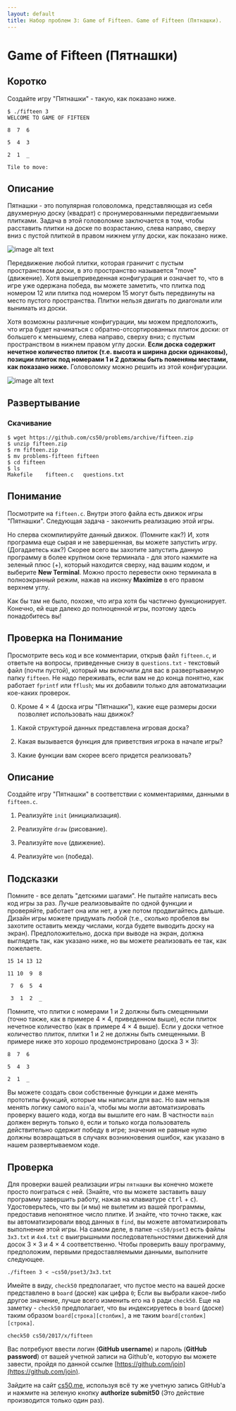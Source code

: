 ```yaml
---
layout: default
title: Набор проблем 3: Game of Fifteen. Game of Fifteen (Пятнашки).
---
```

# Game of Fifteen (Пятнашки)

## Коротко

Создайте игру "Пятнашки" - такую, как показано ниже.
```
$ ./fifteen 3
WELCOME TO GAME OF FIFTEEN

8  7  6

5  4  3

2  1  _

Tile to move:
```

## Описание

Пятнашки - это популярная головоломка, представляющая из себя двухмерную доску (квадрат) с пронумерованными передвигаемыми плитками. Задача в этой головоломке заключается в том, чтобы расставить плитки на доске по возрастанию, слева направо, сверху вниз с пустой плиткой в правом нижнем углу доски, как показано ниже.

![image alt text](image_0.png)

Передвижение любой плитки, которая граничит с пустым пространством доски, в это пространство называется "move" (движение). Хотя вышеприведенная конфигурация и означает то, что в игре уже одержана победа, вы можете заметить, что плитка под номером 12 или плитка под номером 15 могут быть передвинуты на место пустого пространства. Плитки нельзя двигать по диагонали или вынимать из доски.

Хотя возможны различные конфигурации, мы можем предположить, что игра будет начинаться с обратно-отсортированных плиток доски: от большего к меньшему, слева направо, сверху вниз; с пустым пространством в нижнем правом углу доски. **Если доска содержит нечетное количество плиток (т.е. высота и ширина доски одинаковы), позиции плиток под номерами 1 и 2 должны быть поменяны местами, как показано ниже.** Головоломку можно решить из этой конфигурации.

![image alt text](image_1.png)

## Развертывание

### Скачивание
```
$ wget https://github.com/cs50/problems/archive/fifteen.zip
$ unzip fifteen.zip
$ rm fifteen.zip
$ mv problems-fifteen fifteen
$ cd fifteen
$ ls
Makefile    fifteen.c   questions.txt
```
## Понимание

Посмотрите на `fifteen.c`. Внутри этого файла есть движок игры "Пятнашки". Следующая задача - закончить реализацию этой игры.

Но сперва скомпилируйте данный движок. (Помните как?) И, хотя программа еще сырая и не завершенная, вы можете запустить игру. (Догадаетесь как?) Скорее всего вы захотите запустить данную программу в более крупном окне терминала - для этого нажмите на зеленый плюс (+), который находится сверху, над вашим кодом, и выберите **New Terminal**. Можно просто перевести окно терминала в полноэкранный режим, нажав на иконку **Maximize** в его правом верхнем углу.

Как бы там не было, похоже, что игра хотя бы частично функционирует. Конечно, ей еще далеко до полноценной игры, поэтому здесь понадобитесь вы!

## Проверка на Понимание

Просмотрите весь код и все комментарии, открыв файл `fifteen.c`, и ответьте на вопросы, приведенные снизу в `questions.txt` - текстовый файл (почти пустой), который мы включили для вас в развертываемую папку `fifteen`. Не надо переживать, если вам не до конца понятно, как работает `fprintf` или `fflush`; мы их добавили только для автоматизации кое-каких проверок.

0. Кроме 4 × 4 (доска игры "Пятнашки"), какие еще размеры доски позволяет использовать наш движок?

1. Какой структурой данных представлена игровая доска?

2. Какая вызывается функция для приветствия игрока в начале игры?

3. Какие функции вам скорее всего придется реализовать?

## Описание

Создайте игру "Пятнашки" в соответствии с комментариями, данными в `fifteen.c`.

1. Реализуйте `init` (инициализация).

2. Реализуйте `draw` (рисование).

3. Реализуйте `move` (движение).

4. Реализуйте `won` (победа).

## Подсказки

Помните - все делать "детскими шагами". Не пытайте написать весь код игры за раз. Лучше реализовывайте по одной функции и проверяйте, работает она или нет, а уже потом продвигайтесь дальше. Дизайн игры можете придумать любой (т.е., сколько пробелов вы захотите оставить между числами, когда будете выводить доску на экран). Предположительно, доска при выводе на экран, должна выглядеть так, как указано ниже, но вы можете реализовать ее так, как пожелаете.
```
15 14 13 12

11 10  9  8

 7  6  5  4

 3  1  2  _
```
Помните, что плитки с номерами 1 и 2 должны быть смещенными (точно также, как в примере 4 × 4, приведенном выше), если плиток нечетное количество (как в примере 4 × 4 выше). Если у доски четное количество плиток, плитки 1 и 2 не должны быть смещенными. В примере ниже это хорошо продемонстрировано (доска 3 × 3):
```
8  7  6

5  4  3

2  1  _
```
Вы можете создать свои собственные функции и даже менять прототипы функций, которые мы написали для вас. Но вам нельзя менять логику самого `main`'а, чтобы мы могли автоматизировать проверку вашего кода, когда вы вышлите его нам. В частности `main` должен вернуть только `0`, если и только когда пользователь действительно одержит победу в игре; значения не равные нулю должны возвращаться в случаях возникновения ошибок, как указано в нашем развертываемом коде.

## Проверка

Для проверки вашей реализации игры `пятнашки` вы конечно можете просто поиграться с ней. (Знайте, что вы можете заставить вашу программу завершить работу, нажав на клавиатуре <kbd>ctrl</kbd> + <kbd>c</kbd>). Удостоверьтесь, что вы (и мы) не вылетим из вашей программы, предоставив непонятное число плитке. И знайте, что точно также, как вы автоматизировали ввод данных в `find`, вы можете автоматизировать выполнение этой игры. На самом деле, в папке `~cs50/pset3` есть файлы `3x3.txt` и `4x4.txt` с выигрышными последовательностями движений для досок 3 × 3 и 4 × 4 соответственно. Чтобы проверить вашу программу, предположим, первыми предоставляемыми данными, выполните следующее.
```
./fifteen 3 < ~cs50/pset3/3x3.txt
```
Имейте в виду, `check50` предполагает, что пустое место на вашей доске представлено в `board` (доске) как цифра `0`; Если вы выбрали какое-либо другое значение, лучше всего изменить его на `0` ради `check50`. Еще на заметку - `check50` предполагает, что вы индексируетесь в `board` (доске) таким образом `board[строка][столбик]`, а не таким `board[столбик][строка]`.
```
check50 cs50/2017/x/fifteen
```
Вас потребуют ввести логин (**GitHub username**) и пароль (**GitHub password**) от вашей учетной записи на Github'е, которую вы можете завести, пройдя по данной ссылке [https://github.com/join](https://github.com/join).

Зайдите на сайт [cs50.me](https://cs50.me/), используя всё ту же учетную запись GitHub'а и нажмите на зеленую кнопку **authorize submit50** (Это действие производится только один раз).